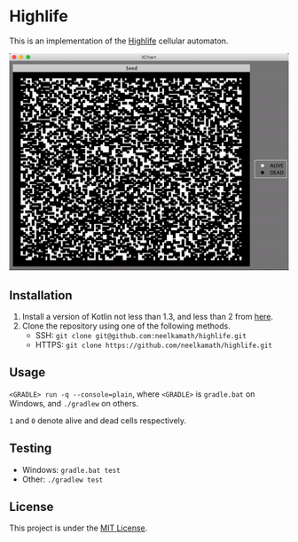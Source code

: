 # Highlife

This is an implementation of the <a href="https://en.wikipedia.org/wiki/Highlife_(cellular_automaton)">Highlife</a> cellular automaton.

![Demo](demo.gif)

## Installation

1. Install a version of Kotlin not less than 1.3, and less than 2 from [here](https://kotlinlang.org/docs/tutorials/command-line.html).
1. Clone the repository using one of the following methods.
    - SSH: `git clone git@github.com:neelkamath/highlife.git`
    - HTTPS: `git clone https://github.com/neelkamath/highlife.git`

## Usage

`<GRADLE> run -q --console=plain`, where `<GRADLE>` is `gradle.bat` on Windows, and `./gradlew` on others.

`1` and `0` denote alive and dead cells respectively.

## Testing

- Windows: `gradle.bat test`
- Other: `./gradlew test`

## License

This project is under the [MIT License](LICENSE).